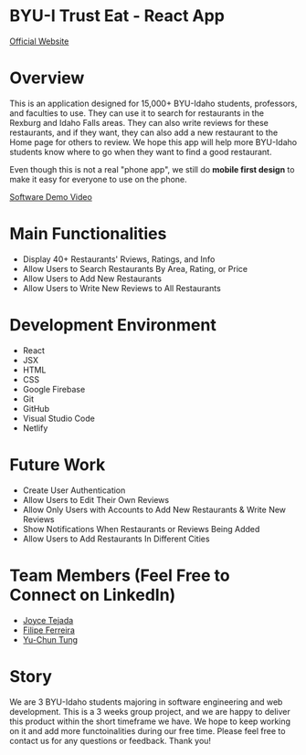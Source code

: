 # BYU-I Trust Eat - React App
[Official Website](https://byui-trust-eat.netlify.app/)

# Overview

This is an application designed for 15,000+ BYU-Idaho students, professors, and faculties to use. They can use it to search for restaurants in the Rexburg and Idaho Falls areas. They can also write reviews for these restaurants, and if they want, they can also add a new restaurant to the Home page for others to review. We hope this app will help more BYU-Idaho students know where to go when they want to find a good restaurant.

Even though this is not a real "phone app", we still do **mobile first design** to make it easy for everyone to use on the phone.

[Software Demo Video](https://www.youtube.com/watch?v=CAhIOO8HRzo)

# Main Functionalities

* Display 40+ Restaurants' Rviews, Ratings, and Info
* Allow Users to Search Restaurants By Area, Rating, or Price
* Allow Users to Add New Restaurants
* Allow Users to Write New Reviews to All Restaurants

# Development Environment

* React
* JSX
* HTML
* CSS
* Google Firebase
* Git
* GitHub
* Visual Studio Code
* Netlify

# Future Work

* Create User Authentication
* Allow Users to Edit Their Own Reviews
* Allow Only Users with Accounts to Add New Restaurants & Write New Reviews
* Show Notifications When Restaurants or Reviews Being Added
* Allow Users to Add Restaurants In Different Cities


# Team Members (Feel Free to Connect on LinkedIn)
* [Joyce Tejada](https://www.linkedin.com/in/joyce-tejada/)
* [Filipe Ferreira](https://www.linkedin.com/in/filipe-ferreira-eng/)
* [Yu-Chun Tung](https://www.linkedin.com/in/yu-chun-tung/)

# Story

We are 3 BYU-Idaho students majoring in software engineering and web development. This is a 3 weeks group project, and we are happy to deliver this product within the short timeframe we have. We hope to keep working on it and add more functoinalities during our free time. Please feel free to contact us for any questions or feedback. Thank you! 